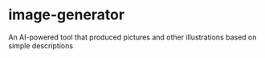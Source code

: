 # image-generator
An AI-powered tool that produced pictures and other illustrations based on simple descriptions
